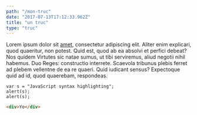 ```yaml
---
path: "/mon-truc"
date: "2017-07-13T17:12:33.962Z"
title: "un truc"
type: "truc"
---
```


Lorem ipsum dolor sit [amet](/blog/my-first-post/), consectetur adipiscing elit. Aliter enim explicari, quod quaeritur, non potest. Quid est, quod ab ea absolvi et perfici debeat? Nos quidem Virtutes sic natae sumus, ut tibi serviremus, aliud negotii nihil habemus. Duo Reges: constructio interrete. Scaevola tribunus plebis ferret ad plebem vellentne de ea re quaeri. Quid iudicant sensus? Expectoque quid ad id, quod quaerebam, respondeas.

<cimg></cimg>

<gallery-item src="https://i.ytimg.com/vi/G8ukFQbJYYw/maxresdefault.jpg"></gallery-item>

```javascript{1}
var s = "JavaScript syntax highlighting";
alert(s);
alert(s);
```

```html
<div>Yo</div>
```
